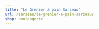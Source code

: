 ```yaml
---
title: "Le Grenier à pain Sarzeau"
url: /sarzeau/le-grenier-a-pain-sarzeau/
shop: boulangerie
---
```


